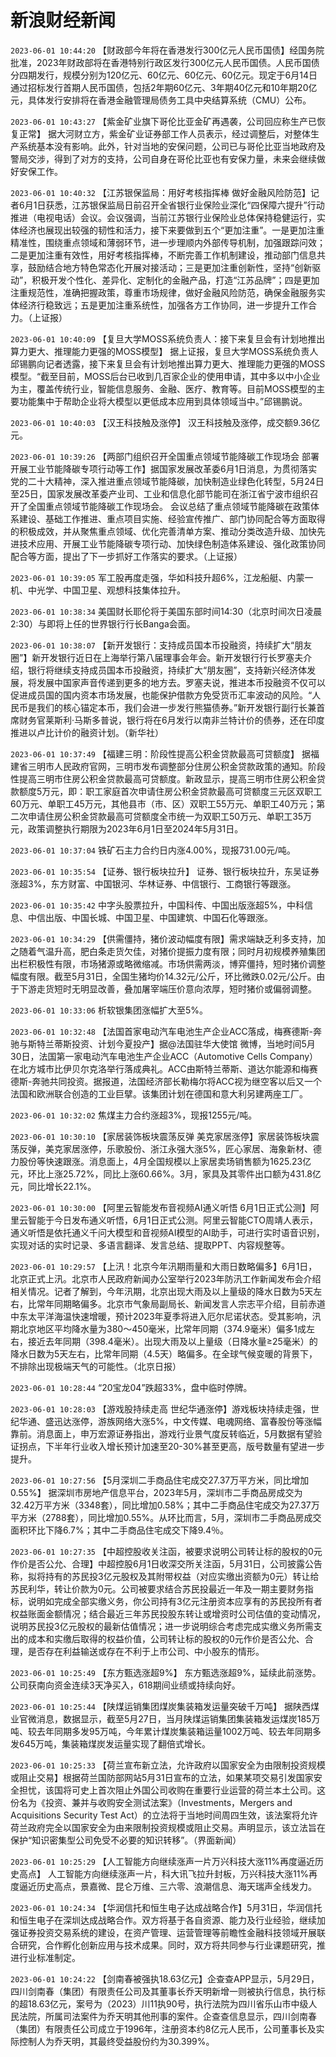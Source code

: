 # 新浪财经新闻
`2023-06-01 10:44:20` 【财政部今年将在香港发行300亿元人民币国债】经国务院批准，2023年财政部将在香港特别行政区发行300亿元人民币国债。人民币国债分四期发行，规模分别为120亿元、60亿元、60亿元、60亿元。现定于6月14日通过招标发行首期人民币国债，包括2年期60亿元、3年期40亿元和10年期20亿元，具体发行安排将在香港金融管理局债务工具中央结算系统（CMU）公布。

`2023-06-01 10:43:27` 【紫金矿业旗下哥伦比亚金矿再遇袭，公司回应称生产已恢复正常】 据大河财立方，紫金矿业证券部工作人员表示，经过调整后，对整体生产系统基本没有影响。此外，针对当地的安保问题，公司已与哥伦比亚当地政府及警局交涉，得到了对方的支持，公司自身在哥伦比亚也有安保力量，未来会继续做好安保工作。

`2023-06-01 10:40:32` 【江苏银保监局：用好考核指挥棒 做好金融风险防范】记者6月1日获悉，江苏银保监局日前召开全省银行业保险业深化“四保障六提升”行动推进（电视电话）会议。会议强调，当前江苏银行业保险业总体保持稳健运行，实体经济也展现出较强的韧性和活力，接下来要做到五个“更加注重”。一是更加注重精准性，围绕重点领域和薄弱环节，进一步理顺内外部传导机制，加强跟踪问效；二是更加注重有效性，用好考核指挥棒，不断完善工作机制建设，推动部门信息共享，鼓励结合地方特色常态化开展对接活动；三是更加注重创新性，坚持“创新驱动”，积极开发个性化、差异化、定制化的金融产品，打造“江苏品牌”；四是更加注重规范性，准确把握政策，尊重市场规律，做好金融风险防范，确保金融服务实体经济行稳致远；五是更加注重系统性，加强各方工作协同，进一步提升工作合力。（上证报）

`2023-06-01 10:40:09` 【复旦大学MOSS系统负责人：接下来复旦会有计划地推出算力更大、推理能力更强的MOSS模型】 据上证报，复旦大学MOSS系统负责人邱锡鹏向记者透露，接下来复旦会有计划地推出算力更大、推理能力更强的MOSS模型。“截至目前，MOSS后台已收到几百家企业的使用申请，其中多以中小企业为主，覆盖传统行业，智能信息服务、金融、医疗、教育等。目前MOSS模型的主要功能集中于帮助企业将大模型以更低成本应用到具体领域当中。”邱锡鹏说。

`2023-06-01 10:40:03` 【汉王科技触及涨停】 汉王科技触及涨停，成交额9.36亿元。

`2023-06-01 10:39:26` 【两部门组织召开全国重点领域节能降碳工作现场会 部署开展工业节能降碳专项行动等工作】据国家发展改革委6月1日消息，为贯彻落实党的二十大精神，深入推进重点领域节能降碳，加快制造业绿色化转型，5月24日至25日，国家发展改革委产业司、工业和信息化部节能司在浙江省宁波市组织召开了全国重点领域节能降碳工作现场会。 会议总结了重点领域节能降碳在政策体系建设、基础工作推进、重点项目实施、经验宣传推广、部门协同配合等方面取得的积极成效，并从聚焦重点领域、优化完善清单方案、推动分类改造升级、加快先进技术应用、开展工业节能降碳专项行动、加快绿色制造体系建设、强化政策协同配合等方面，提出了下一步抓好工作落实的要求。（上证报）

`2023-06-01 10:39:05` 军工股再度走强，华如科技升超6%，江龙船艇、内蒙一机、中光学、中国卫星、观想科技集体拉升。

`2023-06-01 10:38:34` 美国财长耶伦将于美国东部时间14:30（北京时间次日凌晨2:30）与即将上任的世界银行行长Banga会面。

`2023-06-01 10:38:07` 【新开发银行：支持成员国本币投融资，持续扩大“朋友圈”】新开发银行近日在上海举行第八届理事会年会。新开发银行行长罗塞夫介绍，银行将继续支持成员国本币投融资，持续扩大“朋友圈”，支持新兴经济体发展，将发展中国家声音传递到更多的地方去。罗塞夫说，推进本币投融资不仅可以促进成员国的国内资本市场发展，也能保护借款方免受货币汇率波动的风险。“人民币是我们的核心锚定本币，我们会进一步发行熊猫债券。”新开发银行副行长兼首席财务官莱斯利·马斯多普说，银行将在6月发行以南非兰特计价的债券，还在印度推进以卢比计价的融资计划。（新华社）

`2023-06-01 10:37:49` 【福建三明：阶段性提高公积金贷款最高可贷额度】 据福建省三明市人民政府官网，三明市发布调整部分住房公积金贷款政策的通知。阶段性提高三明市住房公积金贷款最高可贷额度。新政显示，提高三明市住房公积金贷款额度5万元，即：职工家庭首次申请住房公积金贷款最高可贷额度三元区双职工60万元、单职工45万元，其他县市（市、区）双职工55万元、单职工40万元；第二次申请住房公积金贷款最高可贷额度全市统一为双职工50万元、单职工35万元，政策调整执行期限为2023年6月1日至2024年5月31日。

`2023-06-01 10:37:04` 铁矿石主力合约日内涨4.00%，现报731.00元/吨。

`2023-06-01 10:35:54` 【证券、银行板块拉升】 证券、银行板块拉升，东吴证券涨超3%，东方财富、中国银河、华林证券、中信银行、工商银行等跟涨。

`2023-06-01 10:35:42` 中字头股票拉升，中国科传、中国出版涨超5%，中科信息、中信出版、中国长城、中国卫星、中国建筑、中国石化等跟涨。

`2023-06-01 10:34:29` 【供需僵持，猪价波动幅度有限】需求端缺乏利多支持，加之随着气温升高，肥白条走货欠佳，对猪价提振力度有限；同时月初规模养殖集团出栏积极性有限，市场猪源或略微缩减。市场供需两淡，博弈僵持，短时猪价调整幅度有限。截至5月31日，全国生猪均价14.32元/公斤，环比微跌0.02元/公斤。由于下游走货短时无明显改善，叠加屠宰端压价意向浓厚，短时猪价或偏弱调整。

`2023-06-01 10:33:06` 析软银集团涨幅扩大至5%。

`2023-06-01 10:32:48` 【法国首家电动汽车电池生产企业ACC落成，梅赛德斯-奔驰与斯特兰蒂斯投资、计划今夏投产】据@法国驻华大使馆 微博，当地时间5月30日，法国第一家电动汽车电池生产企业ACC（Automotive Cells Company）在北方城市比伊贝尔克洛举行落成典礼。ACC由斯特兰蒂斯、道达尔能源和梅赛德斯-奔驰共同投资。据报道，法国经济部长勒梅尔将ACC视为继空客以后又一个法国和欧洲联合创造的工业巨擘。该集团计划在德国和意大利另建两座工厂。

`2023-06-01 10:32:02` 焦煤主力合约涨超3%，现报1255元/吨。

`2023-06-01 10:30:10` 【家居装饰板块震荡反弹 美克家居涨停】家居装饰板块震荡反弹，美克家居涨停，乐歌股份、浙江永强大涨5%，匠心家居、海象新材、德力股份等快速跟涨。消息面上，4月全国规模以上家居卖场销售额为1625.23亿元，环比上涨25.72%，同比上涨60.66%。3月，家具及其零件出口额为431.8亿元，同比增长22.1%。

`2023-06-01 10:30:00` 【阿里云智能发布音视频AI通义听悟 6月1日正式公测】阿里云智能于今日发布通义听悟，6月1日正式公测。阿里云智能CTO周靖人表示，通义听悟是依托通义千问大模型和音视频AI模型的AI助手，可进行实时语音识别，实现对话的实时记录、多语言翻译、发言总结、提取PPT、内容规整等。

`2023-06-01 10:29:57` 【上汛！北京今年汛期雨量和大雨日数略偏多】6月1日，北京正式上汛。北京市人民政府新闻办公室举行2023年防汛工作新闻发布会介绍相关情况。记者了解到，今年汛期，北京出现大雨及以上量级的降水日数为5天左右，比常年同期略偏多。北京市气象局副局长、新闻发言人宗志平介绍，目前赤道中东太平洋海温快速增暖，预计2023年夏季将进入厄尔尼诺状态。受其影响，汛期北京地区平均降水量为380～450毫米，比常年同期（374.9毫米）偏多1成左右，接近去年同期（398.4毫米）。出现大雨及以上量级（日降水量≥25毫米）的降水日数为5天左右，比常年同期（4.5天）略偏多。在全球气候变暖的背景下，不排除出现极端天气的可能性。（北京日报）

`2023-06-01 10:28:44` “20宝龙04”跌超33%，盘中临时停牌。

`2023-06-01 10:28:03` 【游戏股持续走高 世纪华通涨停】游戏板块持续走强，世纪华通、盛迅达涨停，游族网络大涨5%，中文传媒、电魂网络、富春股份等涨幅靠前。消息面上，申万宏源证券指出，游戏行业景气度反转临近，5月数据有望验证拐点，下半年行业收入增长预计加速至20-30%甚至更高，版号数量有望进一步提升。

`2023-06-01 10:27:56` 【5月深圳二手商品住宅成交27.37万平方米，同比增加0.55%】 据深圳市房地产信息平台，2023年5月，深圳市二手商品房成交为32.42万平方米（3348套），同比增加0.58%；其中二手商品住宅成交为27.37万平方米（2788套），同比增加0.55%。从环比而言，5月，深圳市二手商品房成交面积环比下降6.7%；其中二手商品住宅成交下降9.4％。

`2023-06-01 10:27:35` 【中超控股收关注函，被要求说明公司转让标的股权的0元作价是否公允、合理】中超控股6月1日收深交所关注函，5月31日，公司披露公告称，拟将持有的苏民投3亿元股权及其附带权益（对应实缴出资额为0元）转让给苏民利华，转让价款为0元。公司被要求结合苏民投最近一年及一期主要财务指标，说明如完成全部实缴义务，你公司持有3亿元注册资本应享有的苏民投所有者权益账面金额情况；结合最近三年苏民投股东转让或增资时公司估值的变动情况，说明苏民投3亿元股权的最新估值情况；进一步说明综合考虑完成实缴义务所需支出的成本和实缴后取得的权益价值，公司转让标的股权的0元作价是否公允、合理，是否存在利益输送或存在不利于上市公司、中小股东的情形。

`2023-06-01 10:25:49` 【东方甄选涨超9%】 东方甄选涨超9%，延续此前涨势。公司获南向资金连续3天净买入，618期间业绩或持续向好。

`2023-06-01 10:25:44` 【陕煤运销集团煤炭集装箱发运量突破千万吨】 据陕西煤业官微消息，数据显示，截至5月27日，当月陕煤运销集团集装箱发运煤炭185万吨、较去年同期多发95万吨，今年累计煤炭集装箱运量1002万吨、较去年同期多发645万吨，集装箱煤炭发运量实现了翻倍式增长。

`2023-06-01 10:25:33` 【荷兰宣布新立法，允许政府以国家安全为由限制投资规模或阻止交易】根据荷兰国防部网站5月31日宣布的立法，如果某项交易引发国家安全担忧，该国将可史上首次阻止外国公司收购在重要行业运营的荷兰本土公司。这份名为《投资、兼并与收购安全测试法案》（Investments，Mergers and Acquisitions Security Test Act）的立法将于当地时间周四生效，该法案将允许荷兰政府完全以国家安全为由来限制投资规模或阻止交易。声明显示，该立法旨在保护“知识密集型公司免受不必要的知识转移”。（界面新闻）

`2023-06-01 10:25:29` 【人工智能方向继续涨声一片万兴科技大涨11%再度逼近历史高点】 人工智能方向继续涨声一片，科大讯飞拉升封板，万兴科技大涨11%再度逼近历史高点，景嘉微、昆仑万维、三六零、浪潮信息、海天瑞声全线发力。

`2023-06-01 10:24:34` 【华润信托和恒生电子达成战略合作】5月31日，华润信托和恒生电子在深圳达成战略合作。双方将基于各自资源、能力及行业经验，继续加强证券投资交易系统的建设，在资产管理、运营管理等前瞻性金融科技领域开展联合研究，合作孵化创新应用与技术成果。同时，双方将共同参与行业课题研究，推进行业标准制定。

`2023-06-01 10:24:22` 【剑南春被强执18.63亿元】企查查APP显示，5月29日，四川剑南春（集团）有限责任公司及其董事长乔天明新增一则被执行信息，执行标的超18.63亿元，案号为（2023）川11执90号，执行法院为四川省乐山市中级人民法院，所属司法案件为乔天明其他刑事的案件。企查查信息显示，四川剑南春（集团）有限责任公司成立于1996年，注册资本约8亿元人民币，公司董事长及实际控制人为乔天明，其最终受益股份约为30.399%。

